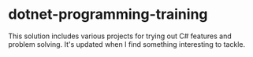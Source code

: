 # dotnet-programming-training
This solution includes various projects for trying out C# features and problem solving. It's updated when I find something interesting to tackle.
